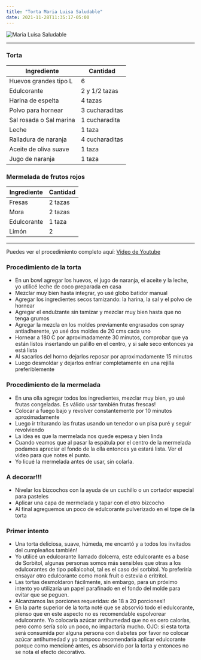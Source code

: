 ```yaml
---
title: "Torta Maria Luisa Saludable"
date: 2021-11-28T11:35:17-05:00
---
```

![Maria Luisa Saludable](../../images/maria_luisa_saludable.jpg)
___
### Torta 

| Ingrediente | Cantidad |
| ----------- | ----------- |
| Huevos grandes tipo L | 6 |
| Edulcorante | 2 y 1/2 tazas |
| Harina de espelta | 4 tazas |
| Polvo para hornear | 3 cucharaditas |
| Sal rosada o Sal marina| 1 cucharadita |
| Leche | 1 taza |
| Ralladura de naranja | 4 cucharaditas |
| Aceite de oliva suave | 1 taza |
| Jugo de naranja | 1 taza |

### Mermelada de frutos rojos

| Ingrediente | Cantidad |
| ----------- | ----------- |
| Fresas | 2 tazas |
| Mora | 2 tazas |
| Edulcorante | 1 taza |
| Limón | 2 |
___

Puedes ver el procedimiento completo aquí: [Video de Youtube](https://youtu.be/fDybHl87ORk)

### Procedimiento de la torta
- En un bowl agregar los huevos, el jugo de naranja, el aceite y la leche, yo utilicé leche de coco preparada en casa
- Mezclar muy bien hasta integrar, yo usé globo batidor manual
- Agregar los ingredientes secos tamizando: la harina, la sal y el polvo de hornear
- Agregar el endulzante sin tamizar y mezclar muy bien hasta que no tenga grumos 
- Agregar la mezcla en los moldes previamente engrasados con spray antiadherente, yo usé dos moldes de 20 cms cada uno
- Hornear a 180 C por aproximadamente 30 minutos, comprobar que ya están listos insertando un palillo en el centro, y si sale seco entonces ya está lista
- Al sacarlos del horno dejarlos reposar por aproximadamente 15 minutos
- Luego desmoldar y dejarlos enfriar completamente en una rejilla preferiblemente

### Procedimiento de la mermelada
- En una olla agregar todos los ingredientes, mezclar muy bien, yo usé frutas congeladas. Es válido usar también frutas frescas! 
- Colocar a fuego bajo y revolver constantemente por 10 minutos aproximadamente
- Luego ir triturando las frutas usando un tenedor o un pisa puré y seguir revolviendo
- La idea es que la mermelada nos quede espesa y bien linda
- Cuando veamos que al pasar la espátula por el centro de la mermelada podamos apreciar el fondo de la olla entonces ya estará lista. Ver el video para que notes el punto.
- Yo licué la mermelada antes de usar, sin colarla.

### A decorar!!!
- Nivelar los bizcochos con la ayuda de un cuchillo o un cortador especial para pasteles
- Aplicar una capa de mermelada y tapar con el otro bizcocho
- Al final agreguemos un poco de edulcorante pulverizado en el tope de la torta

### Primer intento
- Una torta deliciosa, suave, húmeda, me encantó y a todos los invitados del cumpleaños también!
- Yo utilicé un edulcorante llamado dolcerra, este edulcorante es a base de Sorbitol, algunas personas somos más sensibles que otras a los edulcorantes de tipo polialcohol, tal es el caso del sorbitol. Yo preferiría ensayar otro edulcorante como monk fruit o estevia o eritritol.
- Las tortas desmoldaron fácilmente, sin embargo, para un próximo intento yo utilizaría un papel parafinado en el fondo del molde para evitar que se peguen.
- Alcanzamos las porciones requeridas: de 18 a 20 porciones!!
- En la parte superior de la torta noté que se absorvió todo el edulcorante, pienso que en este aspecto no es recomendable espolvorear edulcorante. Yo colocaría azúcar antihumedad que no es cero calorías, pero como sería solo un poco, no impactaría mucho. OJO: si esta torta será consumida por alguna persona con diabetes por favor no colocar azúcar antihumedad y yo tampoco recomendaría aplicar edulcorante porque como mencioné antes, es absorvido por la torta y entonces no se nota el efecto decorativo.


